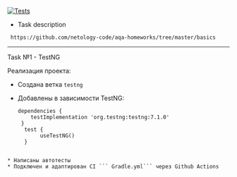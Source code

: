 [![Tests](https://github.com/ValeriaBorisova/CashbackHacker/actions/workflows/gradle.yml/badge.svg)](https://github.com/ValeriaBorisova/CashbackHacker/actions/workflows/gradle.yml)

* Task description 

``` https://github.com/netology-code/aqa-homeworks/tree/master/basics```

________

Task №1 - TestNG

Реализация проекта:
* Создана ветка ```testng``` 
* Добавлены в зависимости TestNG:

  ``` 
  dependencies {
      testImplementation 'org.testng:testng:7.1.0'
   }
    test {
         useTestNG()
    }

```

* Написаны автотесты
* Подключен и адаптирован CI ``` Gradle.yml``` через Github Actions
